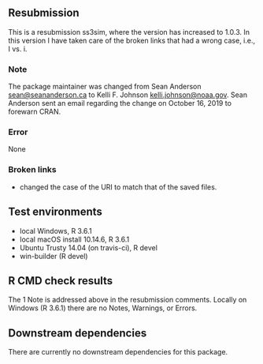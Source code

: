 ## Resubmission
This is a resubmission ss3sim, where the version has increased to 1.0.3.
In this version I have taken care of the broken links that had a wrong
case, i.e., I vs. i.

### Note
The package maintainer was changed from Sean Anderson <sean@seananderson.ca>
to Kelli F. Johnson <kelli.johnson@noaa.gov>. Sean Anderson sent an email
regarding the change on October 16, 2019 to forewarn CRAN.

### Error
None

### Broken links
* changed the case of the URI to match that of the saved files.

## Test environments
* local Windows, R 3.6.1
* local macOS install 10.14.6, R 3.6.1
* Ubuntu Trusty 14.04 (on travis-ci), R devel
* win-builder (R devel)

## R CMD check results
The 1 Note is addressed above in the resubmission comments.
Locally on Windows (R 3.6.1) there are no Notes, Warnings, or Errors.

## Downstream dependencies
There are currently no downstream dependencies for this package.
